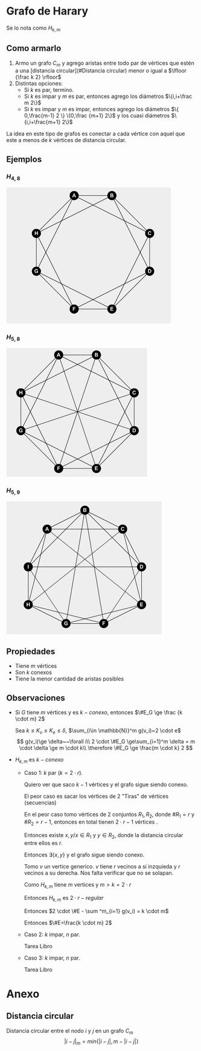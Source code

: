 # Grafo de Harary

Se lo nota como $H_{k,m}$

## Como armarlo

1. Armo un grafo $C_m$ y agrego aristas entre todo par de vértices que estén a una [distancia circular](#Distancia circular) menor o igual a $\lfloor {\frac k 2} \rfloor$
2. Distintas opciones:
   - Si $k$ es par, termino.
   - Si $k$ es impar y $m$ es par, entonces agrego los diámetros $\{i,i+\frac m 2\}$
   - Si $k$ es impar y $m$ es impar, entonces agrego los diámetros $\{ 0,\frac{m-1} 2 \} \{0,\frac {m+1} 2\}$ y los cuasi diámetros $\{i,i+\frac{m+1} 2\}$

La idea en este tipo de grafos es conectar a cada vértice con aquel que este a menos de $k$ vértices de distancia circular.

## Ejemplos

### $H_{4,8}$

<img src="Resources/1567684283585.png" alt="1567684283585" style="zoom:50%;" />

### $H_{5,8}$

<img src="Resources/1567684422424.png" alt="1567684422424" style="zoom:50%;" />

### $H_{5,9}$

<img src="Resources/1567685038724.png" alt="1567685038724" style="zoom:50%;" />

## Propiedades

- Tiene $m$ vértices 
- Son $k$ conexos
- Tiene la menor cantidad de aristas posibles

## Observaciones

- Si $G$ tiene  $m$ vértices y es $k-conexo$, entonces $\#E_G \ge \frac {k \cdot m} 2$

  Sea $k \le K_v \le K_e \le \delta$, $\sum_{i\in \mathbb{N}}^m g(v_i)=2 \cdot e$
  $$
  g(v_i)\ge \delta~~\forall i\\
  2 \cdot \#E_G \ge\sum_{i=1}^m \delta = m \cdot \delta \ge m \cdot k\\
  \therefore \#E_G \ge \frac{m \cdot k} 2
  $$

- $H_{k,m}$ es $k-conexo$

  - Caso 1: $k$ par $(k=2\cdot r)$.

    Quiero ver que saco $k-1$ vértices y el grafo sigue siendo conexo.

    El peor caso es sacar los vértices de 2 "Tiras" de vértices  (secuencias)

    En el peor caso tomo vértices de 2 conjuntos $R_1, R_2$, donde $\#R_1=r$ y $\#R_2 = r-1$, entonces en total tienen $2\cdot r-1$ vértices .

    Entonces existe $x,y/x\in R_1$ y $y\in R_2$, donde la distancia circular entre ellos es $r$. 

    Entonces $\exists\{x,y\}$ y el grafo sigue siendo conexo.

    Tomo $v$ un vertice generico. $v$ tiene $r$ vecinos a si inzquieda y $r$ vecinos a su derecha. Nos falta verificar que no se solapan.

    Como $H_{k,m}$ tiene $m$ vertices y $m>k=2 \cdot r$

    Entonces $H_{k,m}$ es $2\cdot r-regular$

    Entonces $2 \cdot \#E - \sum ^m_{i=1} g(v_i) = k \cdot m$

    Entonces $\#E=\frac{k \cdot m} 2$

    

  - Caso 2: $k$ impar, $n$ par.

    Tarea Libro

  - Caso 3: $k$ impar, $n$ par.

    Tarea Libro

# Anexo

## Distancia circular

Distancia circular entre el nodo $i$ y $j$ en un grafo $C_m$
$$
|i-j|_m =min\{ |i-j|, m-|i-j| \}
$$

